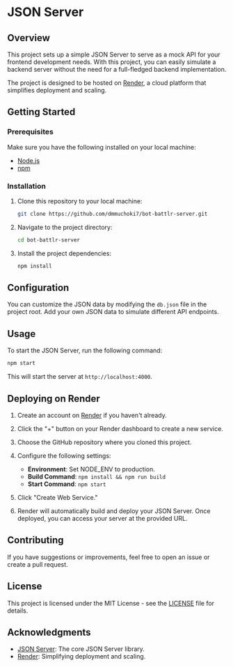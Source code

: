 # JSON Server

## Overview

This project sets up a simple JSON Server to serve as a mock API for your frontend development needs. With this project, you can easily simulate a backend server without the need for a full-fledged backend implementation.

The project is designed to be hosted on [Render](https://render.com/), a cloud platform that simplifies deployment and scaling.

## Getting Started

### Prerequisites

Make sure you have the following installed on your local machine:

- [Node.js](https://nodejs.org/)
- [npm](https://www.npmjs.com/)

### Installation

1. Clone this repository to your local machine:

   ```bash
   git clone https://github.com/dmmuchoki7/bot-battlr-server.git
   ```

2. Navigate to the project directory:

   ```bash
   cd bot-battlr-server
   ```

3. Install the project dependencies:

   ```bash
   npm install
   ```

## Configuration

You can customize the JSON data by modifying the `db.json` file in the project root. Add your own JSON data to simulate different API endpoints.

## Usage

To start the JSON Server, run the following command:

```bash
npm start
```

This will start the server at `http://localhost:4000`.

## Deploying on Render

1. Create an account on [Render](https://render.com/) if you haven't already.

2. Click the "+" button on your Render dashboard to create a new service.

3. Choose the GitHub repository where you cloned this project.

4. Configure the following settings:

   - **Environment**: Set NODE_ENV to production.
   - **Build Command**: `npm install && npm run build`
   - **Start Command**: `npm start`

5. Click "Create Web Service."

6. Render will automatically build and deploy your JSON Server. Once deployed, you can access your server at the provided URL.

## Contributing

If you have suggestions or improvements, feel free to open an issue or create a pull request.

## License

This project is licensed under the MIT License - see the [LICENSE](LICENSE) file for details.

## Acknowledgments

- [JSON Server](https://github.com/typicode/json-server): The core JSON Server library.
- [Render](https://render.com/): Simplifying deployment and scaling.